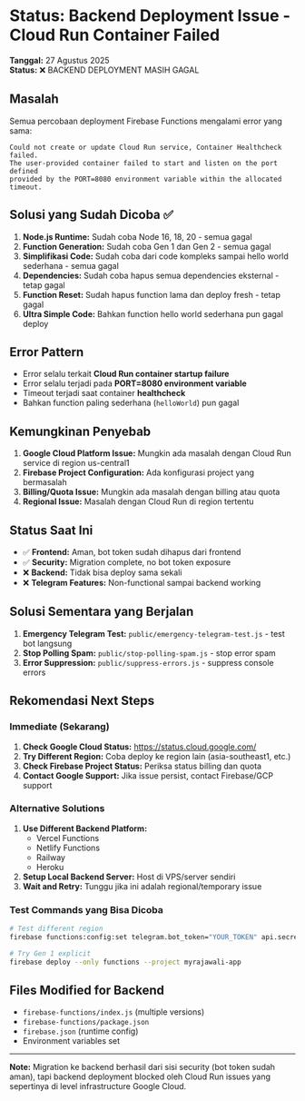 # Status: Backend Deployment Issue - Cloud Run Container Failed

**Tanggal:** 27 Agustus 2025  
**Status:** ❌ BACKEND DEPLOYMENT MASIH GAGAL  

## Masalah
Semua percobaan deployment Firebase Functions mengalami error yang sama:
```
Could not create or update Cloud Run service, Container Healthcheck failed. 
The user-provided container failed to start and listen on the port defined 
provided by the PORT=8080 environment variable within the allocated timeout.
```

## Solusi yang Sudah Dicoba ✅
1. **Node.js Runtime:** Sudah coba Node 16, 18, 20 - semua gagal
2. **Function Generation:** Sudah coba Gen 1 dan Gen 2 - semua gagal  
3. **Simplifikasi Code:** Sudah coba dari code kompleks sampai hello world sederhana - semua gagal
4. **Dependencies:** Sudah coba hapus semua dependencies eksternal - tetap gagal
5. **Function Reset:** Sudah hapus function lama dan deploy fresh - tetap gagal
6. **Ultra Simple Code:** Bahkan function hello world sederhana pun gagal deploy

## Error Pattern
- Error selalu terkait **Cloud Run container startup failure**
- Error selalu terjadi pada **PORT=8080 environment variable**
- Timeout terjadi saat container **healthcheck**
- Bahkan function paling sederhana (`helloWorld`) pun gagal

## Kemungkinan Penyebab
1. **Google Cloud Platform Issue:** Mungkin ada masalah dengan Cloud Run service di region us-central1
2. **Firebase Project Configuration:** Ada konfigurasi project yang bermasalah
3. **Billing/Quota Issue:** Mungkin ada masalah dengan billing atau quota
4. **Regional Issue:** Masalah dengan Cloud Run di region tertentu

## Status Saat Ini
- ✅ **Frontend:** Aman, bot token sudah dihapus dari frontend
- ✅ **Security:** Migration complete, no bot token exposure
- ❌ **Backend:** Tidak bisa deploy sama sekali
- ❌ **Telegram Features:** Non-functional sampai backend working

## Solusi Sementara yang Berjalan
1. **Emergency Telegram Test:** `public/emergency-telegram-test.js` - test bot langsung
2. **Stop Polling Spam:** `public/stop-polling-spam.js` - stop error spam
3. **Error Suppression:** `public/suppress-errors.js` - suppress console errors

## Rekomendasi Next Steps

### Immediate (Sekarang)
1. **Check Google Cloud Status:** https://status.cloud.google.com/
2. **Try Different Region:** Coba deploy ke region lain (asia-southeast1, etc.)
3. **Check Firebase Project Status:** Periksa status billing dan quota
4. **Contact Google Support:** Jika issue persist, contact Firebase/GCP support

### Alternative Solutions
1. **Use Different Backend Platform:** 
   - Vercel Functions
   - Netlify Functions  
   - Railway
   - Heroku
2. **Setup Local Backend Server:** Host di VPS/server sendiri
3. **Wait and Retry:** Tunggu jika ini adalah regional/temporary issue

### Test Commands yang Bisa Dicoba
```bash
# Test different region
firebase functions:config:set telegram.bot_token="YOUR_TOKEN" api.secret="YOUR_SECRET"

# Try Gen 1 explicit
firebase deploy --only functions --project myrajawali-app
```

## Files Modified for Backend
- `firebase-functions/index.js` (multiple versions)
- `firebase-functions/package.json` 
- `firebase.json` (runtime config)
- Environment variables set

---
**Note:** Migration ke backend berhasil dari sisi security (bot token sudah aman), 
tapi backend deployment blocked oleh Cloud Run issues yang sepertinya di level 
infrastructure Google Cloud.
